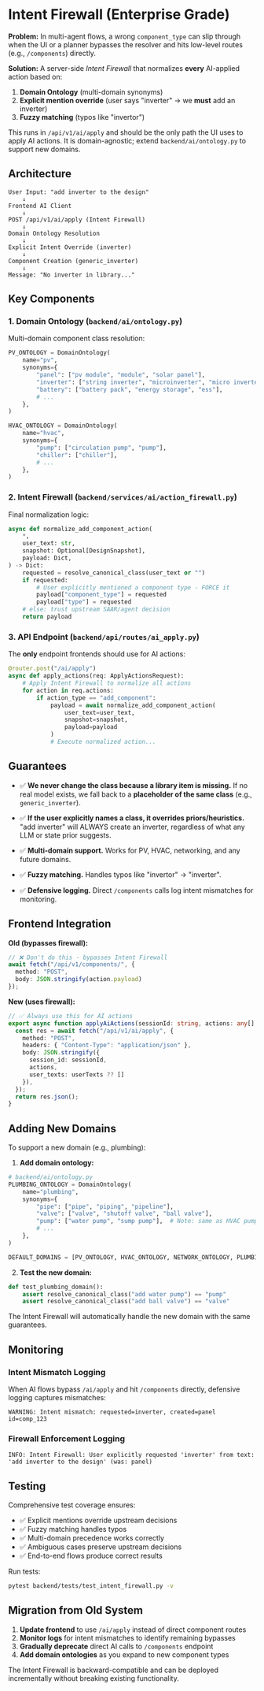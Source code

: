 # Intent Firewall (Enterprise Grade)

**Problem:** In multi-agent flows, a wrong `component_type` can slip through when the UI or a planner bypasses the resolver and hits low-level routes (e.g., `/components`) directly.

**Solution:** A server-side *Intent Firewall* that normalizes **every** AI-applied action based on:
1. **Domain Ontology** (multi-domain synonyms)
2. **Explicit mention override** (user says "inverter" → we **must** add an inverter)
3. **Fuzzy matching** (typos like "invertor")

This runs in `/api/v1/ai/apply` and should be the only path the UI uses to apply AI actions. It is domain-agnostic; extend `backend/ai/ontology.py` to support new domains.

## Architecture

```
User Input: "add inverter to the design"
    ↓
Frontend AI Client
    ↓ 
POST /api/v1/ai/apply (Intent Firewall)
    ↓
Domain Ontology Resolution
    ↓
Explicit Intent Override (inverter)
    ↓
Component Creation (generic_inverter)
    ↓
Message: "No inverter in library..."
```

## Key Components

### 1. Domain Ontology (`backend/ai/ontology.py`)

Multi-domain component class resolution:

```python
PV_ONTOLOGY = DomainOntology(
    name="pv",
    synonyms={
        "panel": ["pv module", "module", "solar panel"],
        "inverter": ["string inverter", "microinverter", "micro inverter"],
        "battery": ["battery pack", "energy storage", "ess"],
        # ...
    },
)

HVAC_ONTOLOGY = DomainOntology(
    name="hvac", 
    synonyms={
        "pump": ["circulation pump", "pump"],
        "chiller": ["chiller"],
        # ...
    },
)
```

### 2. Intent Firewall (`backend/services/ai/action_firewall.py`)

Final normalization logic:

```python
async def normalize_add_component_action(
    *,
    user_text: str,
    snapshot: Optional[DesignSnapshot], 
    payload: Dict,
) -> Dict:
    requested = resolve_canonical_class(user_text or "")
    if requested:
        # User explicitly mentioned a component type - FORCE it
        payload["component_type"] = requested
        payload["type"] = requested
    # else: trust upstream SAAR/agent decision
    return payload
```

### 3. API Endpoint (`backend/api/routes/ai_apply.py`)

The **only** endpoint frontends should use for AI actions:

```python
@router.post("/ai/apply")
async def apply_actions(req: ApplyActionsRequest):
    # Apply Intent Firewall to normalize all actions
    for action in req.actions:
        if action_type == "add_component":
            payload = await normalize_add_component_action(
                user_text=user_text,
                snapshot=snapshot,
                payload=payload
            )
            # Execute normalized action...
```

## **Guarantees**

- ✅ **We never change the class because a library item is missing.** If no real model exists, we fall back to a **placeholder of the same class** (e.g., `generic_inverter`).

- ✅ **If the user explicitly names a class, it overrides priors/heuristics.** "add inverter" will ALWAYS create an inverter, regardless of what any LLM or state prior suggests.

- ✅ **Multi-domain support.** Works for PV, HVAC, networking, and any future domains.

- ✅ **Fuzzy matching.** Handles typos like "invertor" → "inverter".

- ✅ **Defensive logging.** Direct `/components` calls log intent mismatches for monitoring.

## Frontend Integration

**Old (bypasses firewall):**
```typescript
// ❌ Don't do this - bypasses Intent Firewall
await fetch("/api/v1/components/", {
  method: "POST",
  body: JSON.stringify(action.payload)
});
```

**New (uses firewall):**
```typescript
// ✅ Always use this for AI actions
export async function applyAiActions(sessionId: string, actions: any[], userTexts?: string[]) {
  const res = await fetch("/api/v1/ai/apply", {
    method: "POST",
    headers: { "Content-Type": "application/json" },
    body: JSON.stringify({ 
      session_id: sessionId, 
      actions, 
      user_texts: userTexts ?? [] 
    }),
  });
  return res.json();
}
```

## Adding New Domains

To support a new domain (e.g., plumbing):

1. **Add domain ontology:**
```python
# backend/ai/ontology.py
PLUMBING_ONTOLOGY = DomainOntology(
    name="plumbing",
    synonyms={
        "pipe": ["pipe", "piping", "pipeline"],
        "valve": ["valve", "shutoff valve", "ball valve"],
        "pump": ["water pump", "sump pump"],  # Note: same as HVAC pump
        # ...
    },
)

DEFAULT_DOMAINS = [PV_ONTOLOGY, HVAC_ONTOLOGY, NETWORK_ONTOLOGY, PLUMBING_ONTOLOGY]
```

2. **Test the new domain:**
```python
def test_plumbing_domain():
    assert resolve_canonical_class("add water pump") == "pump"
    assert resolve_canonical_class("add ball valve") == "valve"
```

The Intent Firewall will automatically handle the new domain with the same guarantees.

## Monitoring

### Intent Mismatch Logging

When AI flows bypass `/ai/apply` and hit `/components` directly, defensive logging captures mismatches:

```
WARNING: Intent mismatch: requested=inverter, created=panel id=comp_123
```

### Firewall Enforcement Logging

```
INFO: Intent Firewall: User explicitly requested 'inverter' from text: 'add inverter to the design' (was: panel)
```

## Testing

Comprehensive test coverage ensures:
- ✅ Explicit mentions override upstream decisions
- ✅ Fuzzy matching handles typos
- ✅ Multi-domain precedence works correctly
- ✅ Ambiguous cases preserve upstream decisions
- ✅ End-to-end flows produce correct results

Run tests:
```bash
pytest backend/tests/test_intent_firewall.py -v
```

## Migration from Old System

1. **Update frontend** to use `/ai/apply` instead of direct component routes
2. **Monitor logs** for intent mismatches to identify remaining bypasses
3. **Gradually deprecate** direct AI calls to `/components` endpoint
4. **Add domain ontologies** as you expand to new component types

The Intent Firewall is backward-compatible and can be deployed incrementally without breaking existing functionality.
